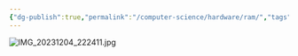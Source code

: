 ```yaml
---
{"dg-publish":true,"permalink":"/computer-science/hardware/ram/","tags":["unfinished"]}
---
```


![IMG_20231204_222411.jpg](/img/user/_Bit%20Lab%20Organisation/Bit%20Lab%20Site%20Images/IMG_20231204_222411.jpg)